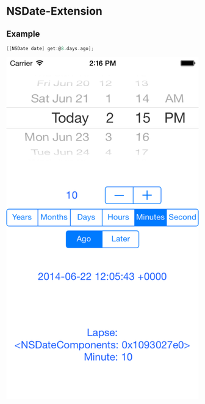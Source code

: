# NSDate-Extension

## Example
```objectivec
[[NSDate date] get:@8.days.ago];
```

![NSDate-Extension](https://raw.githubusercontent.com/alexruperez/NSDate-Extension/master/Example.png)
